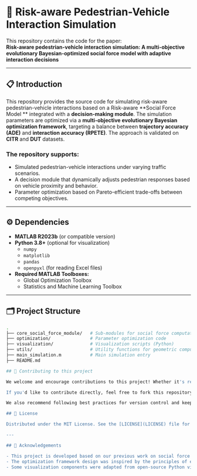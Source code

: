 # 📌 Risk-aware Pedestrian-Vehicle Interaction Simulation

This repository contains the code for the paper:  
**Risk-aware pedestrian-vehicle interaction simulation: A multi-objective evolutionary Bayesian-optimized social force model with adaptive interaction decisions**

---

## 📋 Introduction

This repository provides the source code for simulating risk-aware pedestrian-vehicle interactions based on a Risk-aware **Social Force Model ** integrated with a **decision-making module**. The simulation parameters are optimized via a **multi-objective evolutionary Bayesian optimization framework**, targeting a balance between **trajectory accuracy (ADE)** and **interaction accuracy (RPETE)**. The approach is validated on **CITR** and **DUT** datasets.

### The repository supports:
- Simulated pedestrian-vehicle interactions under varying traffic scenarios.
- A decision module that dynamically adjusts pedestrian responses based on vehicle proximity and behavior.
- Parameter optimization based on Pareto-efficient trade-offs between competing objectives.

---

## ⚙️ Dependencies

- **MATLAB R2023b** (or compatible version)
- **Python 3.8+** (optional for visualization)
  - `numpy`
  - `matplotlib`
  - `pandas`
  - `openpyxl` (for reading Excel files)
- **Required MATLAB Toolboxes:**
  - Global Optimization Toolbox
  - Statistics and Machine Learning Toolbox

---

## 🗂 Project Structure
```bash
.
├── core_social_force_module/   # Sub-modules for social force computation, decision-making, etc.
├── optimization/               # Parameter optimization code
├── visualization/              # Visualization scripts (Python)
├── utils/                      # Utility functions for geometric computations and scene configuration
├── main_simulation.m           # Main simulation entry
├── README.md

## 🤝 Contributing to this project

We welcome and encourage contributions to this project! Whether it's reporting bugs, suggesting new features, or improving existing functionality, your input is highly valuable. You can open an issue on our [GitHub Issues](https://github.com/Xixik77/Risk-aware-SFM) page to share feedback or raise problems.

If you'd like to contribute directly, feel free to fork this repository and submit a pull request. Be sure to include necessary tests, comments, and documentation with your code changes.

We also recommend following best practices for version control and keeping changes consistent with the project's structure.

## 📄 License

Distributed under the MIT License. See the [LICENSE](LICENSE) file for more information.

---

## 🙏 Acknowledgements

- This project is developed based on our previous work on social force modeling and pedestrian-vehicle interaction simulation.
- The optimization framework design was inspired by the principles of evolutionary Bayesian optimization in multi-objective scenarios.
- Some visualization components were adapted from open-source Python visualization tools.
